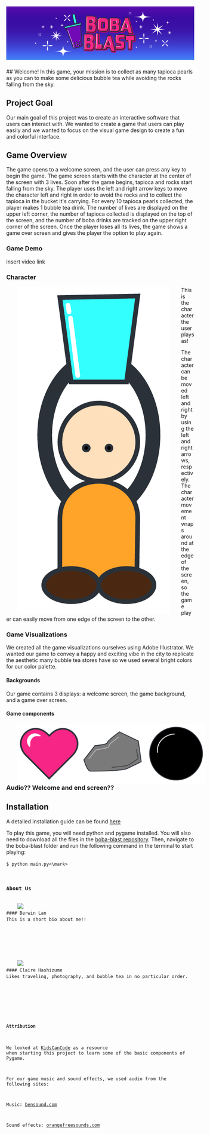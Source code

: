 <img src="website-images/Boba-Blast-logo-05.png" style="margin:20px 0px">
## Welcome! 
In this game, your mission is to collect as many tapioca pearls as you can to make some delicious bubble tea while avoiding the rocks falling from the sky. 

## Project Goal
Our main goal of this project was to create an interactive software that users can interact with. We wanted to create a game that users can play easily and we wanted to focus on the visual game design to create a fun and colorful interface.

## Game Overview
The game opens to a welcome screen, and the user can press any key to begin the game. The game screen starts with the character at the center of the screen with 3 lives. Soon after the game begins, tapioca and rocks start falling from the sky. The player uses the left and right arrow keys to move the character left and right in order to avoid the rocks and to collect the tapioca in the bucket it's carrying. For every 10 tapioca pearls collected, the player makes 1 bubble tea drink. The number of lives are displayed on the upper left corner, the number of tapioca collected is displayed on the top of the screen, and the number of boba drinks are tracked on the upper right corner of the screen. Once the player loses all its lives, the game shows a game over screen and gives the player the option to play again.

### Game Demo
insert video link

### Character
<img src="website-images/game-components-player.png" style="float:left;margin:0px 30px">
This is the character the user plays as!

The character can be moved left and right by using the left and right arrows, respectively. The character movement wraps around at the edge of the screen, so the game player can easily move from one edge of the screen to the other.

### Game Visualizations
We created all the game visualizations ourselves using Adobe Illustrator. We wanted our game to convey a happy and exciting vibe in the city to replicate the aesthetic many bubble tea stores have so we used several bright colors for our color palette.
#### Backgrounds
Our game contains 3 displays: a welcome screen, the game background, and a game over screen.
#### Game components
<img src="website-images/game-components.png" style="float:left;margin:0px 30px">

### Audio?? Welcome and end screen??

## Installation
A detailed installation guide can be found [here](https://github.com/olincollege/boba-blast/blob/main/README.md)

To play this game, you will need python and pygame installed. You will also need to download all the files in the [boba-blast repository](https://github.com/olincollege/boba-blast). Then, navigate to the boba-blast folder and run the following command in the terminal to start playing: 

<code>$ python main.py<\mark>

### About Us

<img src="website-images/berwin1" style="float:left;margin:0px 30px">
#### Berwin Lan
This is a short bio about me!!
<br><br><br><br>

<img src="website-images/claire1" style="float:left;margin:0px 30px">
#### Claire Hashizume
Likes traveling, photography, and bubble tea in no particular order.
<br><br><br><br>






#### Attribution
We looked at [KidsCanCode](http://kidscancode.org/lessons/) as a resource when starting this project to learn some of the basic components of Pygame.

For our game music and sound effects, we used audio from the following sites:

Music: [bensound.com](https://www.bensound.com/)

Sound effects: [orangefreesounds.com](https://orangefreesounds.com/)
